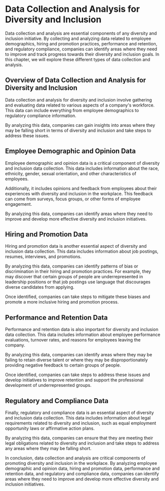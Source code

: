Data Collection and Analysis for Diversity and Inclusion
========================================================

Data collection and analysis are essential components of any diversity and inclusion initiative. By collecting and analyzing data related to employee demographics, hiring and promotion practices, performance and retention, and regulatory compliance, companies can identify areas where they need to improve and track progress towards their diversity and inclusion goals. In this chapter, we will explore these different types of data collection and analysis.

Overview of Data Collection and Analysis for Diversity and Inclusion
--------------------------------------------------------------------

Data collection and analysis for diversity and inclusion involve gathering and evaluating data related to various aspects of a company's workforce. This data can include everything from employee demographics to regulatory compliance information.

By analyzing this data, companies can gain insights into areas where they may be falling short in terms of diversity and inclusion and take steps to address these issues.

Employee Demographic and Opinion Data
-------------------------------------

Employee demographic and opinion data is a critical component of diversity and inclusion data collection. This data includes information about the race, ethnicity, gender, sexual orientation, and other characteristics of employees.

Additionally, it includes opinions and feedback from employees about their experiences with diversity and inclusion in the workplace. This feedback can come from surveys, focus groups, or other forms of employee engagement.

By analyzing this data, companies can identify areas where they need to improve and develop more effective diversity and inclusion initiatives.

Hiring and Promotion Data
-------------------------

Hiring and promotion data is another essential aspect of diversity and inclusion data collection. This data includes information about job postings, resumes, interviews, and promotions.

By analyzing this data, companies can identify patterns of bias or discrimination in their hiring and promotion practices. For example, they may discover that certain groups of people are underrepresented in leadership positions or that job postings use language that discourages diverse candidates from applying.

Once identified, companies can take steps to mitigate these biases and promote a more inclusive hiring and promotion process.

Performance and Retention Data
------------------------------

Performance and retention data is also important for diversity and inclusion data collection. This data includes information about employee performance evaluations, turnover rates, and reasons for employees leaving the company.

By analyzing this data, companies can identify areas where they may be failing to retain diverse talent or where they may be disproportionately providing negative feedback to certain groups of people.

Once identified, companies can take steps to address these issues and develop initiatives to improve retention and support the professional development of underrepresented groups.

Regulatory and Compliance Data
------------------------------

Finally, regulatory and compliance data is an essential aspect of diversity and inclusion data collection. This data includes information about legal requirements related to diversity and inclusion, such as equal employment opportunity laws or affirmative action plans.

By analyzing this data, companies can ensure that they are meeting their legal obligations related to diversity and inclusion and take steps to address any areas where they may be falling short.

In conclusion, data collection and analysis are critical components of promoting diversity and inclusion in the workplace. By analyzing employee demographic and opinion data, hiring and promotion data, performance and retention data, and regulatory and compliance data, companies can identify areas where they need to improve and develop more effective diversity and inclusion initiatives.
